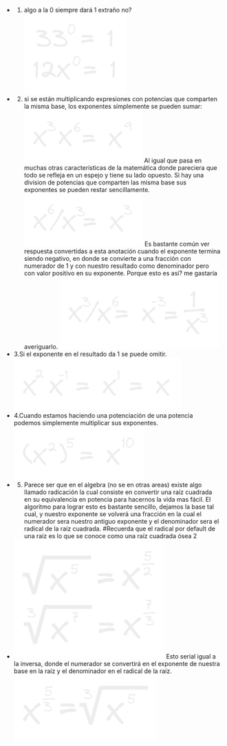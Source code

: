 - 1. algo a la 0 siempre dará 1 extraño no?
  ![image.png](../assets/image_1665167846461_0.png)
- 2. si se están multiplicando expresiones con potencias que comparten la misma base, los exponentes simplemente se pueden sumar:
  ![image.png](../assets/image_1665168221223_0.png)
  Al igual que pasa en muchas otras características de la matemática donde pareciera que todo se refleja en un espejo y tiene su lado opuesto.
  Si hay una division de potencias que comparten las misma base sus exponentes se pueden restar sencillamente.
  ![image.png](../assets/image_1665168699636_0.png)
  Es bastante común ver respuesta convertidas a esta anotación cuando el exponente termina siendo negativo, en donde se convierte a una fracción con numerador de 1 y con nuestro resultado como denominador pero con valor positivo en su exponente.
  Porque esto es así? me gastaría averiguarlo.
  ![image.png](../assets/image_1665173621821_0.png)
- 3.Si el exponente en el resultado da 1 se puede omitir.
  ![image.png](../assets/image_1665173893614_0.png)
- 4.Cuando estamos haciendo una potenciación de una potencia podemos simplemente multiplicar sus exponentes. 
  ![image.png](../assets/image_1665174269538_0.png)
- 5. Parece ser que en el algebra (no se en otras areas) existe algo llamado radicación la cual consiste en convertir una raíz cuadrada en su equivalencia en potencia para hacernos la vida mas fácil.
  El algoritmo para lograr esto es bastante sencillo, dejamos la base tal cual, y nuestro exponente se volverá una fracción en la cual el numerador sera nuestro antiguo exponente y el denominador sera el radical de la raíz cuadrada.
  #Recuerda que el radical por default de una raíz es lo que se conoce como una raíz cuadrada ósea 2
- ![image.png](../assets/image_1665179472968_0.png)
  Esto serial igual a la inversa, donde el numerador se convertirá en el exponente de nuestra base en la raíz y el denominador en el radical de la raíz.
  ![image.png](../assets/image_1665179657226_0.png)